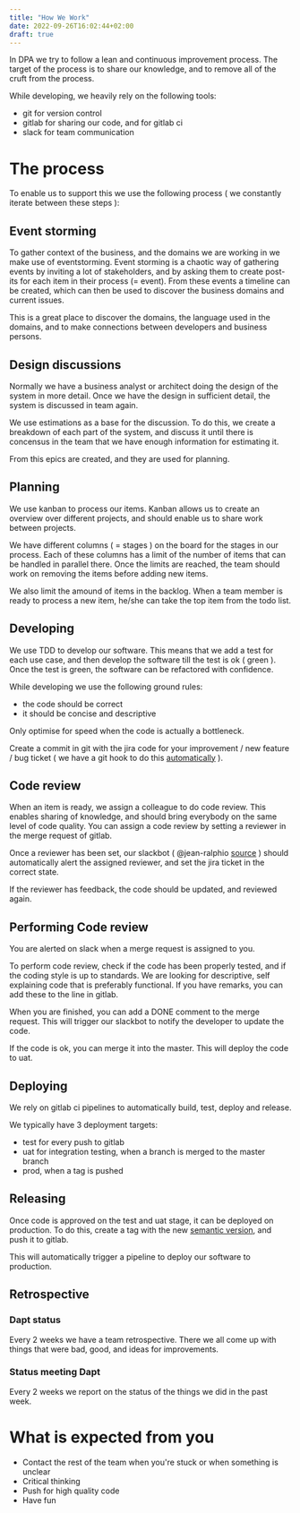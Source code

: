 ```yaml
---
title: "How We Work"
date: 2022-09-26T16:02:44+02:00
draft: true
---
```


In DPA we try to follow a lean and continuous improvement process.
The target of the process is to share our knowledge,  and to remove all of the cruft from the process.

While developing,  we heavily rely on the following tools:

- git for version control
- gitlab for sharing our code,  and for gitlab ci
- slack for team communication

# The process
To enable us to support this we use the following process ( we constantly iterate between these steps ):

## Event storming
To gather context of the business,  and the domains we are working in we make use of eventstorming.
Event storming is a chaotic way of gathering events by inviting a lot of stakeholders,  and by asking them to create post-its for each item in their process (= event).
From these events a timeline can be created,  which can then be used to discover the business domains and current issues.

This is a great place to discover the domains,  the language used in the domains,  and to make connections between developers and business persons.

## Design discussions
Normally we have a business analyst or architect doing the design of the system in more detail.
Once we have the design in sufficient detail,  the system is discussed in team again.

We use estimations as a base for the discussion.
To do this,  we create a breakdown of each part of the system,  and discuss it until there is concensus in the team that we have enough information for estimating it.

From this epics are created,  and they are used for planning.

## Planning
We use kanban to process our items.
Kanban allows us to create an overview over different projects,  and should enable us to share work between projects.

We have different columns ( = stages ) on the board for the stages in our process.
Each of these columns has a limit of the number of items that can be handled in parallel there.
Once the limits are reached,  the team should work on removing the items before adding new items.

We also limit the amound of items in the backlog.
When a team member is ready to process a new item,  he/she can take the top item from the todo list.

## Developing
We use TDD to develop our software.
This means that we add a test for each use case,  and then develop the software till the test is ok ( green ).
Once the test is green,  the software can be refactored with confidence.

While developing we use the following ground rules:
- the code should be correct
- it should be concise and descriptive

Only optimise for speed when the code is actually a bottleneck.

Create a commit in git with the jira code for your improvement / new feature / bug ticket ( we have a git hook to do this [automatically](https://gitlab.melexis.com/cbs/gitlab-webhook-integrations/link_to_jira) ).

## Code review
When an item is ready,  we assign a colleague to do code review.
This enables sharing of knowledge,  and should bring everybody on the same level of code quality.
You can assign a code review by setting a reviewer in the merge request of gitlab.

Once a reviewer has been set,  our slackbot ( @jean-ralphio [source](https://gitlab.melexis.com/cbs/gitlab-webhook-integrations/jean-ralphio-slackbot) ) should automatically alert the assigned reviewer,  and set the jira ticket in the correct state.

If the reviewer has feedback,  the code should be updated,  and reviewed again.

## Performing Code review
You are alerted on slack when a merge request is assigned to you.

To perform code review,  check if the code has been properly tested,  and if the coding style is up to standards.
We are looking for descriptive,  self explaining code that is preferably functional.
If you have remarks,  you can add these to the line in gitlab.

When you are finished,  you can add a DONE comment to the merge request.
This will trigger our slackbot to notify the developer to update the code.

If the code is ok,  you can merge it into the master.
This will deploy the code to uat.

## Deploying
We rely on gitlab ci pipelines to automatically build,  test,  deploy and release.

We typically have 3 deployment targets:
- test for every push to gitlab
- uat for integration testing,  when a branch is merged to the master branch
- prod,  when a tag is pushed

## Releasing
Once code is approved on the test and uat stage,  it can be deployed on production.
To do this,  create a tag with the new [semantic version](https://semver.org),  and push it to gitlab.

This will automatically trigger a pipeline to deploy our software to production.

## Retrospective

### Dapt status
Every 2 weeks we have a team retrospective.
There we all come up with things that were bad,  good,  and ideas for improvements.

### Status meeting Dapt
Every 2 weeks we report on the status of the things we did in the past week.

# What is expected from you

- Contact the rest of the team when you're stuck or when something is unclear
- Critical thinking
- Push for high quality code
- Have fun
